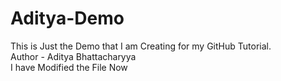 # Aditya-Demo
This is Just the Demo that I am Creating for my GitHub Tutorial.
<br>
Author - Aditya Bhattacharyya
<br>
I have Modified the File Now 
